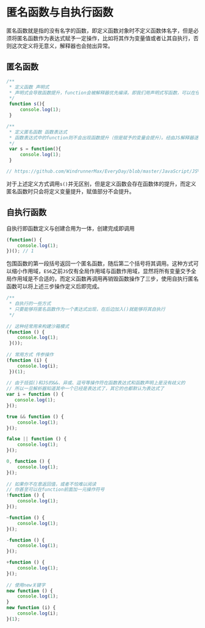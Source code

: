 # 匿名函数与自执行函数

匿名函数就是指的没有名字的函数，即定义函数对象时不定义函数体名字，但是必须将匿名函数作为表达式赋予一定操作，比如将其作为变量值或者让其自执行，否则这次定义将无意义，解释器也会抛出异常。

## 匿名函数

```javascript
/**
 * 定义函数 声明式
 * 声明式会导致函数提升，function会被解释器优先编译。即我们用声明式写函数，可以在任何区域声明，不会影响我们调用
 */
 function s(){
     console.log(1);
 }

/**
 * 定义匿名函数 函数表达式
 * 函数表达式中的function则不会出现函数提升（但是赋予的变量会提升）。经由JS解释器逐行解释，到了这一句才会赋值函数表达式。因此如果调用在函数表达式之前，则会调用失败。
 */
 var s = function(){
     console.log(1);
 }

// https://github.com/WindrunnerMax/EveryDay/blob/master/JavaScript/JS%E5%8F%98%E9%87%8F%E6%8F%90%E5%8D%87.md
```
对于上述定义方式调用`s()`并无区别，但是定义函数会存在函数体的提升，而定义匿名函数时只会将定义变量提升，赋值部分不会提升。

## 自执行函数
自执行即函数定义与创建合用为一体，创建完成即调用

```javascript
(function() { 
    console.log(1); 
})(); // 1
```
包围函数的第一段括号返回一个匿名函数，随后第二个括号将其调用。这种方式可以缩小作用域，`ES6`之前`JS`仅有全局作用域与函数作用域，显然将所有变量交予全局作用域是不合适的，而定义函数再调用再销毁函数操作了三步，使用自执行匿名函数可以将上述三步操作定义后即完成。

```javascript
/**
 * 自执行的一些方式 
 * 只要能够将匿名函数作为一个表达式出现，在后边加入()就能够将其自执行
 */
 
// 这种经常用来构建沙箱模式
(function () { 
    console.log(1);
 }());
 
// 常用方式 传参操作
(function (i) { 
    console.log(i);
 })(1);
  
// 由于括弧()和JS的&&、异或、逗号等操作符在函数表达式和函数声明上是没有歧义的  
// 所以一旦解析器知道其中一个已经是表达式了，其它的也都默认为表达式了  
var i = function () { 
   console.log(1);
}();

true && function () { 
    console.log(1); 
}();

false || function () { 
    console.log(1); 
}();

0, function () { 
    console.log(1); 
}();  
  
// 如果你不在意返回值，或者不怕难以阅读
// 你甚至可以在function前面加一元操作符号  
!function () { 
    console.log(1); 
}();  

~function () { 
    console.log(1); 
}();  

-function () { 
    console.log(1);
}();  

+function () { 
    console.log(1); 
}();  
  
// 使用new关键字
new function () { 
    console.log(1);
}  
new function (i) { 
    console.log(i);
}(1);
```


